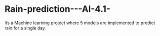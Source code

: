# Rain-prediction---AI-4.1-
Its a Machine learning project where 5 models are implemented to predict rain for a single day.
